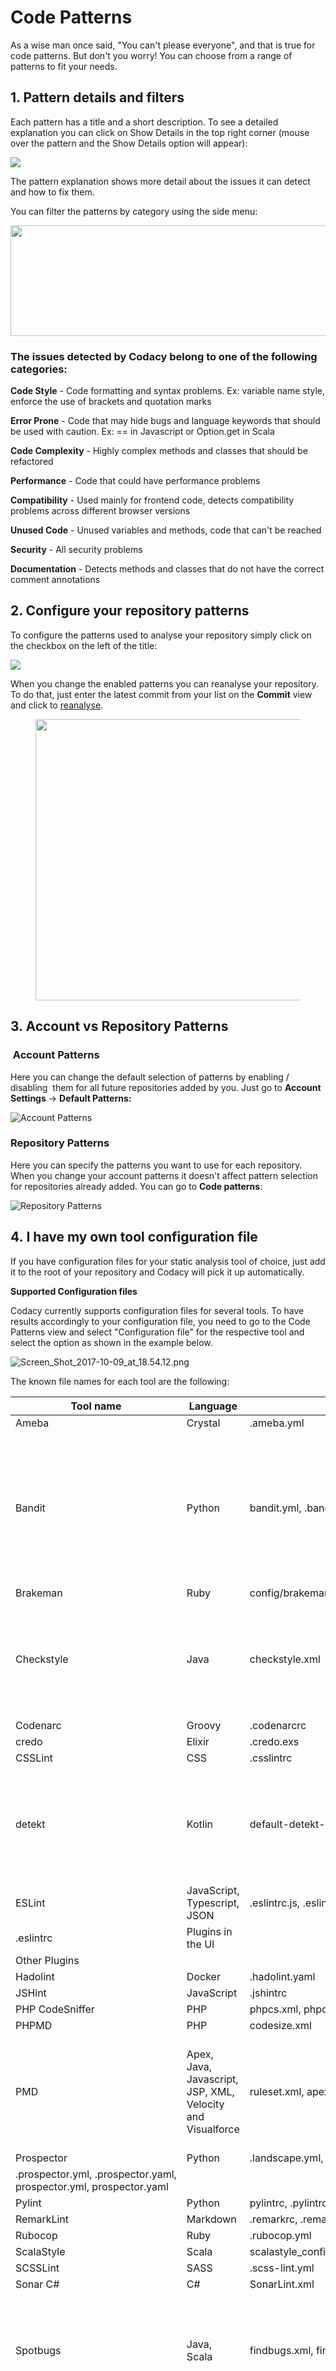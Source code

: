 # Code Patterns

As a wise man once said, "You can't please everyone", and that is true for code patterns. But don't you worry! You can choose from a range of patterns to fit your needs.

## 1. Pattern details and filters

Each pattern has a title and a short description. To see a detailed explanation you can click on Show Details in the top right corner (mouse over the pattern and the Show Details option will appear):

![](../../images/pattern-explanation.png)

The pattern explanation shows more detail about the issues it can detect and how to fix them.

You can filter the patterns by category using the side menu:

<img src="/v2.0.387-deprecated/images/c14f895e0f57610b7fd706e27b31925e785e1a184549e765daf9f1e69ad54602.png" width="693" height="177" />

### The issues detected by Codacy belong to one of the following categories:

**Code Style** - Code formatting and syntax problems. Ex: variable name style, enforce the use of brackets and quotation marks

**Error Prone** - Code that may hide bugs and language keywords that should be used with caution. Ex: == in Javascript or Option.get in Scala

**Code Complexity** - Highly complex methods and classes that should be refactored

**Performance** - Code that could have performance problems

**Compatibility** - Used mainly for frontend code, detects compatibility problems across different browser versions

**Unused Code** - Unused variables and methods, code that can't be reached

**Security** - All security problems

**Documentation** - Detects methods and classes that do not have the correct comment annotations

## 2. Configure your repository patterns

To configure the patterns used to analyse your repository simply click on the checkbox on the left of the title:

![](../../images/enabled.png)

When you change the enabled patterns you can reanalyse your repository. To do that, just enter the latest commit from your list on the **Commit** view and click to [reanalyse](/hc/en-us/articles/213840489-How-do-I-reanalyse-my-commit-).

<figure>
<img src="/v2.0.387-deprecated/images/b76fc1f9e8dab5a1db65856b0dd09ce79a156a013573cdef5a700e823dc53547.png" width="637" height="450" alt="" />
</figure>

## 3. Account vs Repository Patterns

###  Account Patterns

Here you can change the default selection of patterns by enabling / disabling  them for all future repositories added by you. Just go to **Account Settings** -> **Default Patterns:**

![Account Patterns](../../images/Screen_Shot_2018-01-12_at_11.21.22.png)

### Repository Patterns

Here you can specify the patterns you want to use for each repository. When you change your account patterns it doesn't affect pattern selection for repositories already added. You can go to **Code patterns**:

![Repository Patterns](../../images/Screen_Shot_2019-06-18_at_17.57.58.png)

## 4. I have my own tool configuration file

If you have configuration files for your static analysis tool of choice, just add it to the root of your repository and Codacy will pick it up automatically.

**Supported Configuration files**

Codacy currently supports configuration files for several tools. To have results accordingly to your configuration file, you need to go to the Code Patterns view and select "Configuration file" for the respective tool and select the option as shown in the example below.

![Screen_Shot_2017-10-09_at_18.54.12.png](../../images/Screen_Shot_2017-10-09_at_18.54.12.png)

The known file names for each tool are the following:

| Tool name                                                          | Language                                                   | Files detected                                                                                            | Other info                                                                                                                 |
| ------------------------------------------------------------------ | ---------------------------------------------------------- | --------------------------------------------------------------------------------------------------------- | -------------------------------------------------------------------------------------------------------------------------- |
| Ameba                                                              | Crystal                                                    | .ameba.yml                                                                                                |                                                                                                                            |
| Bandit                                                             | Python                                                     | bandit.yml, .bandit                                                                                       | To solve flagged valid Python "assert" statements, create a bandit.yml in the root of the repo containing: skips: ['B101'] |
| Brakeman                                                           | Ruby                                                       | config/brakeman.yml                                                                                       |                                                                                                                            |
| Checkstyle                                                         | Java                                                       | checkstyle.xml                                                                                            | Supports config file in other dirs than root and can search up to 5 dirs into the repository.                              |
| Codenarc                                                           | Groovy                                                     | .codenarcrc                                                                                               |                                                                                                                            |
| credo                                                              | Elixir                                                     | .credo.exs                                                                                                |                                                                                                                            |
| CSSLint                                                            | CSS                                                        | .csslintrc                                                                                                |                                                                                                                            |
| detekt                                                             | Kotlin                                                     | default-detekt-config.yml, detekt.yml                                                                     | Supports config file in other dirs than root and can search up to 5 dirs into the repository.                              |
| ESLint                                                             | JavaScript, Typescript, JSON                               | .eslintrc.js, .eslintrc.yaml,.eslintrc.yml, .eslintrc.json,                                               |                                                                                                                            |
| .eslintrc                                                          | Plugins in the UI                                          |                                                                                                           |                                                                                                                            |
| Other Plugins                                                      |                                                            |                                                                                                           |                                                                                                                            |
| Hadolint                                                           | Docker                                                     | .hadolint.yaml                                                                                            |                                                                                                                            |
| JSHint                                                             | JavaScript                                                 | .jshintrc                                                                                                 |                                                                                                                            |
| PHP CodeSniffer                                                    | PHP                                                        | phpcs.xml, phpcs.xml.dist                                                                                 |                                                                                                                            |
| PHPMD                                                              | PHP                                                        | codesize.xml                                                                                              |                                                                                                                            |
| PMD                                                                | Apex, Java, Javascript, JSP, XML, Velocity and Visualforce | ruleset.xml, apex-ruleset.xml                                                                             | Supports config file in other dirs than root and can search up to 5 dirs into the repository.                              |
| Prospector                                                         | Python                                                     | .landscape.yml, .landscape.yaml, landscape.yml, landscape.yaml,                                           |                                                                                                                            |
| .prospector.yml, .prospector.yaml, prospector.yml, prospector.yaml |                                                            |                                                                                                           |                                                                                                                            |
| Pylint                                                             | Python                                                     | pylintrc, .pylintrc                                                                                       | Plugins                                                                                                                    |
| RemarkLint                                                         | Markdown                                                   | .remarkrc, .remarkrc.json, .remarkrc.yaml, .remarkrc.yml, .remarkrc.js                                    |                                                                                                                            |
| Rubocop                                                            | Ruby                                                       | .rubocop.yml                                                                                              |                                                                                                                            |
| ScalaStyle                                                         | Scala                                                      | scalastyle_config.xml, scalastyle-config.xml                                                              |                                                                                                                            |
| SCSSLint                                                           | SASS                                                       | .scss-lint.yml                                                                                            |                                                                                                                            |
| Sonar C#                                                           | C#                                                         | SonarLint.xml                                                                                             |                                                                                                                            |
| Spotbugs                                                           | Java, Scala                                                | findbugs.xml, findbugs-includes.xml, findbugs-excludes.xml                                                | Supports config file in other dirs than root and can search up to 5 dirs into the repository.                              |
| Stylelint                                                          | LESS, SASS, CSS                                            | .stylelintrc, stylelint.config.js, .stylelintrc.json, .stylelintrc.yaml, .stylelintrc.js, stylelintrc.yml | Supports config file in other dirs than root and can search up to 5 dirs into the repository.                              |
| SwiftLint                                                          | Swift                                                      | .swiftlint.yml                                                                                            |                                                                                                                            |
| Tailor                                                             | Swift                                                      | .tailor.yml                                                                                               |                                                                                                                            |
| TSLint                                                             | TypeScript                                                 | tslint.json                                                                                               |                                                                                                                            |
| tsqllint                                                           | SQL                                                        | .tsqllintrc                                                                                               |                                                                                                                            |

## 5. Configuring the repository root directory for analysis

By default, Codacy starts the analysis on the repository's root. However, you can set up a different repository folder on which to start the analysis using a [Codacy configuration file](/hc/en-us/articles/115002130625-Codacy-Configuration-File).
This file needs to be named **".codacy.yaml"** or **".codacy.yml"** and must be placed in the repository's root.

See example below:

```yaml
---
engines:
    rubocop:
    enabled: true
    exclude_paths:
        - config/engines.yml
    base_sub_dir: test/baseDir
```
